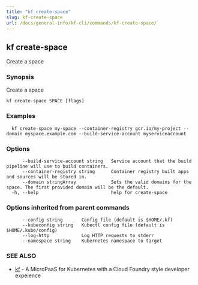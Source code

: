 ```yaml
---
title: "kf create-space"
slug: kf-create-space
url: /docs/general-info/kf-cli/commands/kf-create-space/
---
```

## kf create-space

Create a space

### Synopsis

Create a space

```
kf create-space SPACE [flags]
```

### Examples

```
  kf create-space my-space --container-registry gcr.io/my-project --domain myspace.example.com --build-service-account myserviceaccount
```

### Options

```
      --build-service-account string   Service account that the build pipeline will use to build containers.
      --container-registry string      Container registry built apps and sources will be stored in.
      --domain stringArray             Sets the valid domains for the space. The first provided domain will be the default.
  -h, --help                           help for create-space
```

### Options inherited from parent commands

```
      --config string       Config file (default is $HOME/.kf)
      --kubeconfig string   Kubectl config file (default is $HOME/.kube/config)
      --log-http            Log HTTP requests to stderr
      --namespace string    Kubernetes namespace to target
```

### SEE ALSO

* [kf](/docs/general-info/kf-cli/commands/kf/)	 - A MicroPaaS for Kubernetes with a Cloud Foundry style developer expeience

